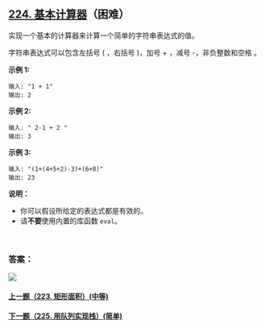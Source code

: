 ## [224. 基本计算器](https://leetcode-cn.com/problems/basic-calculator/)（困难）

实现一个基本的计算器来计算一个简单的字符串表达式的值。

字符串表达式可以包含左括号 ( ，右括号 )，加号 + ，减号 -，非负整数和空格  。

**示例 1:**

```
输入: "1 + 1"
输出: 2
```

**示例 2:**

```
输入: " 2-1 + 2 "
输出: 3
```

**示例 3:**

```
输入: "(1+(4+5+2)-3)+(6+8)"
输出: 23
```

**说明：**

- 你可以假设所给定的表达式都是有效的。
- 请**不要**使用内置的库函数 `eval`。

<br/>

### 答案：

















![](https://img-blog.csdnimg.cn/20200807155236311.png)

#### [上一题（223. 矩形面积）(中等)](https://github.com/sdwwld/leetCode/blob/master/src/main/java/com/wld/java/leetcode/leetCode0223.md)

#### [下一题（225. 用队列实现栈）(简单)](https://github.com/sdwwld/leetCode/blob/master/src/main/java/com/wld/java/leetcode/leetCode0225.md)